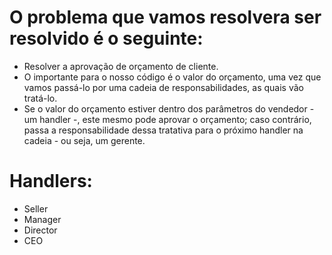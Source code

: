 # O problema que vamos resolvera ser resolvido é o seguinte:

 - Resolver a aprovação de orçamento de cliente.
 - O importante para o nosso código é o valor do orçamento, uma vez que vamos passá-lo por uma cadeia de responsabilidades, as quais vão tratá-lo.
 - Se o valor do orçamento estiver dentro dos parâmetros do vendedor - um handler -, este mesmo pode aprovar o orçamento; caso contrário, passa a responsabilidade dessa tratativa para o próximo handler na cadeia - ou seja, um gerente.

# Handlers:
 - Seller
 - Manager
 - Director
 - CEO